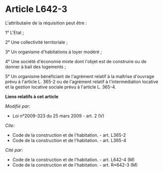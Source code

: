 # Article L642-3

L'attributaire de la réquisition peut être : 

1° L'Etat ; 

2° Une collectivité territoriale ; 

3° Un organisme d'habitations à loyer modéré ; 

4° Une société d'économie mixte dont l'objet est de construire ou de donner à bail des logements ; 

5° Un organisme bénéficiant de l'agrément relatif à la maîtrise d'ouvrage prévu à l'article L. 365-2 ou de l'agrément relatif
à l'intermédiation locative et la gestion locative sociale prévu à l'article L. 365-4.

**Liens relatifs à cet article**

_Modifié par_:

  - Loi n°2009-323 du 25 mars 2009 - art. 2 (V)

_Cite_:

  - Code de la construction et de l'habitation. - art. L365-2
  - Code de la construction et de l'habitation. - art. L365-4

_Cité par_:

  - Code de la construction et de l'habitation. - art. L642-4 (M)
  - Code de la construction et de l'habitation. - art. R*642-3 (M)
